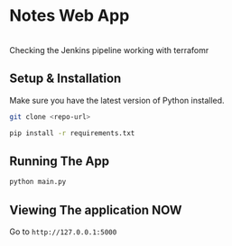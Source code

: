 # Notes Web App 
<br> Checking the Jenkins pipeline working with terrafomr 

## Setup & Installation

Make sure you have the latest version of Python installed.

```bash
git clone <repo-url>
```

```bash
pip install -r requirements.txt
```

## Running The App

```bash
python main.py
```

## Viewing The application NOW

Go to `http://127.0.0.1:5000`

